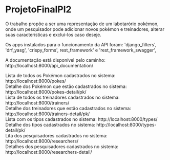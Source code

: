 # ProjetoFinalPI2

O trabalho propõe a ser uma representação de um labotarório pokémon, onde um pesquisador pode adicionar novos pokémon e treinadores,
alterar suas características e excluí-los caso deseje.

Os apps instalados para o funcionamento da API foram:
'django_filters', 'drf_yasg', 'crispy_forms', rest_framework' e 'rest_framework_swagger',

A documentação está disponível pelo caminho: http://localhost:8000/api_documentation/


Lista de todos os Pokémon cadastrados no sistema: http://localhost:8000/pokes/  
Detalhe dos Pokémon que estão cadastrados no sistema: http://localhost:8000/pokes-detail/pk/  
Lista de todos os treinadores cadastrados no sistema: http://localhost:8000/trainers/  
Detalhe dos treinadores que estão cadastrados no sistema: http://localhost:8000/trainers-detail/pk/  
Lista com os tipos cadastrados no sistema: http://localhost:8000/types/  
Detalhe dos tipos cadastrados no sistema: http://localhost:8000/types-detail/pk/  
Lita dos pesquisadores cadastrados no sistema: http://localhost:8000/researchers/  
Detalhes dos pesquisadores cadastrados no sistema: http://localhost:8000/researchers-detail/  


